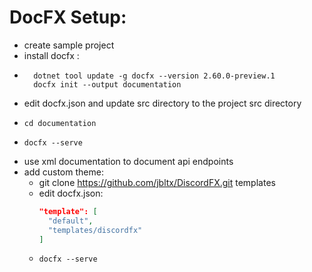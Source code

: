 ﻿# DocFX Setup:
- create sample project
- install docfx :
- ```
    dotnet tool update -g docfx --version 2.60.0-preview.1
    docfx init --output documentation
- edit docfx.json and update src directory to the project src directory
- ```
  cd documentation
- ```
  docfx --serve
- use xml documentation to document api endpoints
- add custom theme:
    - git clone https://github.com/jbltx/DiscordFX.git templates
    - edit docfx.json:
      ```json
      "template": [
        "default",
        "templates/discordfx"
      ]
    - ```
      docfx --serve